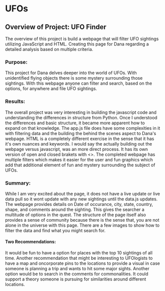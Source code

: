 # UFOs

## Overview of Project: UFO Finder

The overview of this project is build a webpage that will filter UFO sightings utilizing JavaScript and HTML. Creating this page for Dana regarding a detailed analysis based on multiple criteria.

### Purpose:
This project for Dana delves deeper into the world of UFOs. With unidentified flying objects there is some mystery surrounding those sightings. With this webpage anyone can filter and search, based on the options, for anywhere and file UFO sightings. 

### Results: 

The overall project was very interesting in building the javascript code and understanding the differences in structure from Python. Once I understood the differences and basic structure, it became more apparent how to expand on that knowledge. The app.js file does have some complexities in it with filtering data and the building the behind the scenes aspect to Dana's webpage. HTML is a completely different exercise in the sense that it has it's own nuances and keywords. I would say the actually building out the webpage versus javascript, was an more direct process. It has its own version of open and closed brakets with <>. The completed webpage has multiple filters which makes it easier for the user and fun graphics which add that additional element of fun and mystery surrounding the subject of UFOs. 


### Summary: 

While I am very excited about the page, it does not have a live update or live data pull so it wont update with any new sightings until the data.js updates. The webpage provides details on Date of occurance, city, state, country, shape, and comments around the sighting. This gives the searcher a multitude of options in the quest. The structure of the page itself also provides a sense of community because there is the sense that, you are not alone in the universe with this page. There are a few images to show how to filter the data and find what you might search for.

#### Two Recommendations: 
It would be fun to have a option for places with the top 10 sightings of all time. Another recommendation that might be interesting to UFOlogists to have a map and oncorporate pins to the locations to provide a visual in case someone is planning a trip and wants to hit some major sights. Another option would be to search in the comments for commonalities. It could support a theory someone is pursuing for similarities around different locations. 